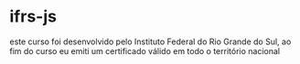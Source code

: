 # ifrs-js
 
este curso foi desenvolvido pelo Instituto Federal do Rio Grande do Sul, ao fim do curso eu emiti um certificado válido em todo o território nacional
